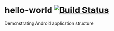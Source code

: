 hello-world [![Build Status](https://travis-ci.org/Pozo/hello-world.svg?branch=master)](https://travis-ci.org/Pozo/hello-world)
==================
Demonstrating Android application structure
